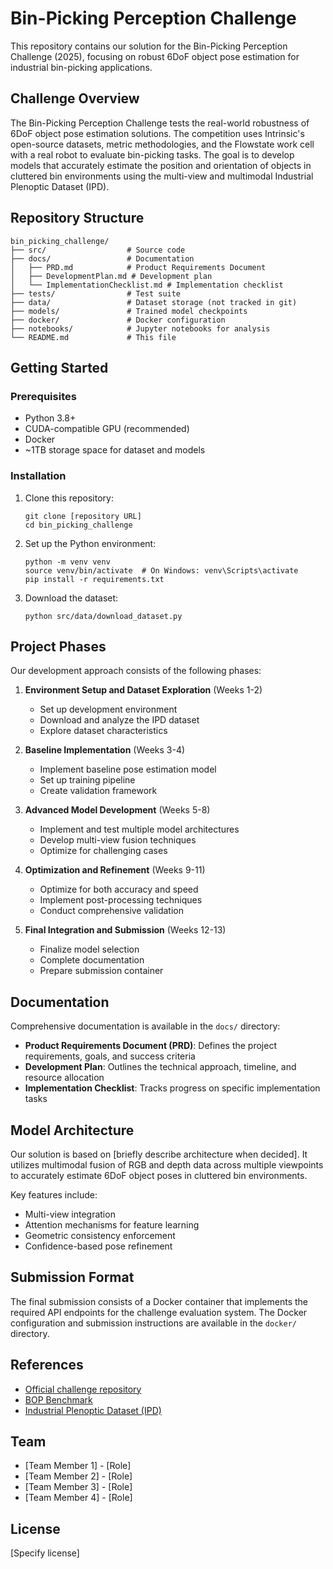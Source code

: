 # Bin-Picking Perception Challenge

This repository contains our solution for the Bin-Picking Perception Challenge (2025), focusing on robust 6DoF object pose estimation for industrial bin-picking applications.

## Challenge Overview

The Bin-Picking Perception Challenge tests the real-world robustness of 6DoF object pose estimation solutions. The competition uses Intrinsic's open-source datasets, metric methodologies, and the Flowstate work cell with a real robot to evaluate bin-picking tasks. The goal is to develop models that accurately estimate the position and orientation of objects in cluttered bin environments using the multi-view and multimodal Industrial Plenoptic Dataset (IPD).

## Repository Structure

```
bin_picking_challenge/
├── src/                  # Source code
├── docs/                 # Documentation
│   ├── PRD.md            # Product Requirements Document
│   ├── DevelopmentPlan.md # Development plan
│   └── ImplementationChecklist.md # Implementation checklist
├── tests/                # Test suite
├── data/                 # Dataset storage (not tracked in git)
├── models/               # Trained model checkpoints
├── docker/               # Docker configuration
├── notebooks/            # Jupyter notebooks for analysis
└── README.md             # This file
```

## Getting Started

### Prerequisites

- Python 3.8+
- CUDA-compatible GPU (recommended)
- Docker
- ~1TB storage space for dataset and models

### Installation

1. Clone this repository:
   ```
   git clone [repository URL]
   cd bin_picking_challenge
   ```

2. Set up the Python environment:
   ```
   python -m venv venv
   source venv/bin/activate  # On Windows: venv\Scripts\activate
   pip install -r requirements.txt
   ```

3. Download the dataset:
   ```
   python src/data/download_dataset.py
   ```

## Project Phases

Our development approach consists of the following phases:

1. **Environment Setup and Dataset Exploration** (Weeks 1-2)
   - Set up development environment
   - Download and analyze the IPD dataset
   - Explore dataset characteristics

2. **Baseline Implementation** (Weeks 3-4)
   - Implement baseline pose estimation model
   - Set up training pipeline
   - Create validation framework

3. **Advanced Model Development** (Weeks 5-8)
   - Implement and test multiple model architectures
   - Develop multi-view fusion techniques
   - Optimize for challenging cases

4. **Optimization and Refinement** (Weeks 9-11)
   - Optimize for both accuracy and speed
   - Implement post-processing techniques
   - Conduct comprehensive validation

5. **Final Integration and Submission** (Weeks 12-13)
   - Finalize model selection
   - Complete documentation
   - Prepare submission container

## Documentation

Comprehensive documentation is available in the `docs/` directory:

- **Product Requirements Document (PRD)**: Defines the project requirements, goals, and success criteria
- **Development Plan**: Outlines the technical approach, timeline, and resource allocation
- **Implementation Checklist**: Tracks progress on specific implementation tasks

## Model Architecture

Our solution is based on [briefly describe architecture when decided]. It utilizes multimodal fusion of RGB and depth data across multiple viewpoints to accurately estimate 6DoF object poses in cluttered bin environments.

Key features include:
- Multi-view integration
- Attention mechanisms for feature learning
- Geometric consistency enforcement
- Confidence-based pose refinement

## Submission Format

The final submission consists of a Docker container that implements the required API endpoints for the challenge evaluation system. The Docker configuration and submission instructions are available in the `docker/` directory.

## References

- [Official challenge repository](URL)
- [BOP Benchmark](URL)
- [Industrial Plenoptic Dataset (IPD)](URL)

## Team

- [Team Member 1] - [Role]
- [Team Member 2] - [Role]
- [Team Member 3] - [Role]
- [Team Member 4] - [Role]

## License

[Specify license] 